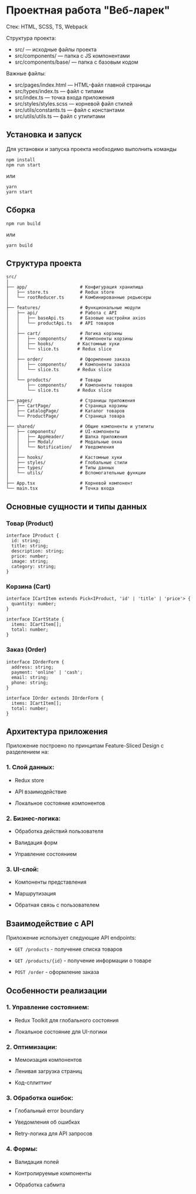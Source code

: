 # Проектная работа "Веб-ларек"

Стек: HTML, SCSS, TS, Webpack

Структура проекта:
- src/ — исходные файлы проекта
- src/components/ — папка с JS компонентами
- src/components/base/ — папка с базовым кодом

Важные файлы:
- src/pages/index.html — HTML-файл главной страницы
- src/types/index.ts — файл с типами
- src/index.ts — точка входа приложения
- src/styles/styles.scss — корневой файл стилей
- src/utils/constants.ts — файл с константами
- src/utils/utils.ts — файл с утилитами

## Установка и запуск
Для установки и запуска проекта необходимо выполнить команды

```
npm install
npm run start
```

или

```
yarn
yarn start
```
## Сборка

```
npm run build
```

или

```
yarn build
```
## Структура проекта
```
src/
│
├── app/                    # Конфигурация хранилища
│   ├── store.ts            # Redux store
│   └── rootReducer.ts      # Комбинированные редьюсеры
│
├── features/               # Функциональные модули
│   ├── api/                # Работа с API
│   │   ├── baseApi.ts      # Базовые настройки axios
│   │   └── productApi.ts   # API товаров
│   │
│   ├── cart/               # Логика корзины
│   │   ├── components/     # Компоненты корзины
│   │   ├── hooks/         # Кастомные хуки
│   │   └── slice.ts       # Redux slice
│   │
│   ├── order/              # Оформление заказа
│   │   ├── components/     # Компоненты заказа
│   │   └── slice.ts       # Redux slice
│   │
│   └── products/           # Товары
│       ├── components/     # Компоненты товаров
│       └── slice.ts       # Redux slice
│
├── pages/                  # Страницы приложения
│   ├── CartPage/           # Страница корзины
│   ├── CatalogPage/        # Каталог товаров
│   └── ProductPage/        # Страница товара
│
├── shared/                 # Общие компоненты и утилиты
│   ├── components/         # UI-компоненты
│   │   ├── AppHeader/      # Шапка приложения
│   │   ├── Modal/          # Модальные окна
│   │   └── Notification/   # Уведомления
│   │
│   ├── hooks/              # Кастомные хуки
│   ├── styles/             # Глобальные стили
│   ├── types/              # Типы данных
│   └── utils/              # Вспомогательные функции
│
├── App.tsx                 # Корневой компонент
└── main.tsx                # Точка входа
```

## Основные сущности и типы данных
### Товар (Product)

```
interface IProduct {
  id: string;
  title: string;
  description: string;
  price: number;
  image: string;
  category: string;
}
```
### Корзина (Cart)
```
interface ICartItem extends Pick<IProduct, 'id' | 'title' | 'price'> {
  quantity: number;
}

interface ICartState {
  items: ICartItem[];
  total: number;
}
```
### Заказ (Order)
```
interface IOrderForm {
  address: string;
  payment: 'online' | 'cash';
  email: string;
  phone: string;
}

interface IOrder extends IOrderForm {
  items: ICartItem[];
  total: number;
}
```

## Архитектура приложения
Приложение построено по принципам Feature-Sliced Design с разделением на:

### 1. Слой данных:

- Redux store

- API взаимодействие

- Локальное состояние компонентов

### 2. Бизнес-логика:

- Обработка действий пользователя

- Валидация форм

- Управление состоянием

### 3. UI-слой:

- Компоненты представления

- Маршрутизация

- Обратная связь с пользователем

## Взаимодействие с API
Приложение использует следующие API endpoints:

- `GET /products` - получение списка товаров

- `GET /products/{id}` - получение информации о товаре

- `POST /order` - оформление заказа

## Особенности реализации
### 1. Управление состоянием:

- Redux Toolkit для глобального состояния

- Локальное состояние для UI-логики

### 2. Оптимизации:

- Мемоизация компонентов

- Ленивая загрузка страниц

- Код-сплиттинг

### 3. Обработка ошибок:

- Глобальный error boundary

- Уведомления об ошибках

- Retry-логика для API запросов

### 4. Формы:

- Валидация полей

- Контролируемые компоненты

- Обработка сабмита